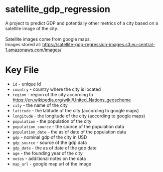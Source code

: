 # satellite\_gdp\_regression
A project to predict GDP and potentially other metrics of a city based on a satellite image of the city. <br><br>Satellite images come from google maps.
<br> Images stored at: <https://satellite-gdp-regression-images.s3.eu-central-1.amazonaws.com/images/>
# Key File
- `id` - unique id
- `country` - country where the city is located
- `region` - region of the city according to <https://en.wikipedia.org/wiki/United_Nations_geoscheme>
- `city` - the name of the city
- `latitude` - the latitude of the city (according to google maps)
- `longitude` - the longitude of the city (according to google maps)
- `population` - the population of the city
- `population_source` - the source of the population data
- `population_date` - the as of date of the population data
- `gdp` - nominal gdp of the city in USD
- `gdp_source` - source of the gdp data
- `gdp_date` - the as of date of the gdp date
- `age` - the founding year of the city
- `notes` - additional notes on the data
- `map_url` - google map url of the image
